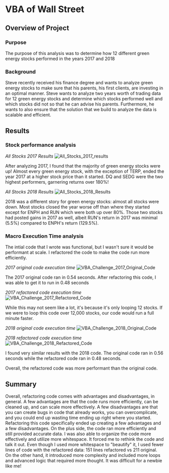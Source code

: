 # VBA of Wall Street

## Overview of Project

### Purpose
The purpose of this analysis was to determine how 12 different green energy stocks performed in the years 2017 and 2018

### Background
Steve recently received his finance degree and wants to analyze green energy stocks to make sure that his parents, his first clients, are investing in an optimal manner. Steve wants to analyze two years worth of trading data for 12 green energy stocks and determine which stocks performed well and which stocks did not so that he can advise his parents. Furthermore, he wants to also ensure that the solution that we build to analyze the data is scalable and efficient.

## Results
### Stock performance analysis

_All Stocks 2017 Results_
![All_Stocks_2017_results](https://user-images.githubusercontent.com/114685724/199139171-4d42f84d-999e-42e8-8c97-4cc8a579f5a1.jpg)

After analyzing 2017, I found that the majority of green energy stocks were up! Almost every green energy stock, with the exception of TERP, ended the year 2017 at a higher stock price than it started. DQ and SEDG were the two highest performers, garnering returns over 180%!

_All Stocks 2018 Results_
![All_Stocks_2018_Results](https://user-images.githubusercontent.com/114685724/199139175-8787dfeb-ce23-4fdb-ab2e-d4e45b7957ed.jpg)

2018 was a different story for green energy stocks: almost all stocks were down. Most stocks closed the year worse off than where they started except for ENPH and RUN which were both up over 80%. Those two stocks had posted gains in 2017 as well, albeit RUN's return in 2017 was minimal (5.5%) compared to ENPH's return (129.5%).

### Macro Execution Time analysis

The intial code that I wrote was functional, but I wasn't sure it would be performant at scale. I refactored the code to make the code run more efficiently.

_2017 original code execution time_
![VBA_Challenge_2017_Original_Code](https://user-images.githubusercontent.com/114685724/199140035-64e089d1-f40a-473d-89a5-095d4adc5edf.jpg)

The 2017 original code ran in 0.54 seconds. After refactoring this code, I was able to get it to run in 0.48 seconds

_2017 refactored code execution time_
![VBA_Challenge_2017_Refactored_Code](https://user-images.githubusercontent.com/114685724/199140099-9ea5afec-b31d-407b-942a-bc716dddc730.jpg)

While this may not seem like a lot, it's because it's only looping 12 stocks. If we were to loop this code over 12,000 stocks, our code would run a full minute faster. 

_2018 original code execution time_
![VBA_Challenge_2018_Original_Code](https://user-images.githubusercontent.com/114685724/199140326-eed24dd7-ccc3-4177-9b24-433186f699b1.jpg)

_2018 refactored code execution time_
![VBA_Challenge_2018_Refactored_Code](https://user-images.githubusercontent.com/114685724/199140335-3fb9a2d5-d745-4d39-8841-f4522cd85c98.jpg)

I found very similar results with the 2018 code. The original code ran in 0.56 seconds while the refactored code ran in 0.48 seconds. 

Overall, the refactored code was more performant than the original code. 


## Summary

Overall, refactoring code comes with advantages and disadvantages, in general. A few advantages are that the code runs more efficiently, can be cleaned up, and can scale more effectively. A few disadvantages are that you can create bugs in code that already works, you can overcomplicate, and you could end up wasting time ending up right where you started. Refactoring this code specifically ended up creating a few advantages and a few disadvantages. On the plus side, the code ran more efficiently and still provided accurate data. I was also able to organize the code more effectively and utilize more whitespace. It forced me to rethink the code and talk it out. Even though I used more whitespace to "beautify" it, I used fewer lines of code with the refactored data: 151 lines refactored vs 211 original.  On the other hand, it introduced more complexity and included more loops and advanced logic that required more thought. It was difficult for a newbie like me!
